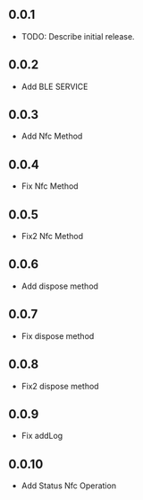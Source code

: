 ## 0.0.1

* TODO: Describe initial release.


## 0.0.2

* Add BLE SERVICE


## 0.0.3

* Add Nfc Method

## 0.0.4

* Fix Nfc Method


## 0.0.5

* Fix2 Nfc Method

## 0.0.6

* Add dispose method

## 0.0.7

* Fix dispose method

## 0.0.8

* Fix2 dispose method

## 0.0.9

* Fix addLog

## 0.0.10

* Add Status Nfc Operation